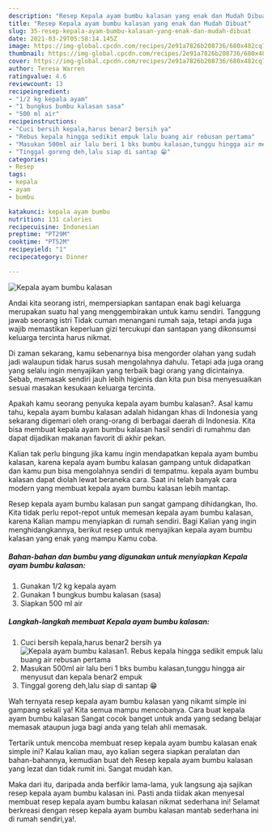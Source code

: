 ```yaml
---
description: "Resep Kepala ayam bumbu kalasan yang enak dan Mudah Dibuat"
title: "Resep Kepala ayam bumbu kalasan yang enak dan Mudah Dibuat"
slug: 35-resep-kepala-ayam-bumbu-kalasan-yang-enak-dan-mudah-dibuat
date: 2021-03-29T05:58:14.145Z
image: https://img-global.cpcdn.com/recipes/2e91a7826b208736/680x482cq70/kepala-ayam-bumbu-kalasan-foto-resep-utama.jpg
thumbnail: https://img-global.cpcdn.com/recipes/2e91a7826b208736/680x482cq70/kepala-ayam-bumbu-kalasan-foto-resep-utama.jpg
cover: https://img-global.cpcdn.com/recipes/2e91a7826b208736/680x482cq70/kepala-ayam-bumbu-kalasan-foto-resep-utama.jpg
author: Teresa Warren
ratingvalue: 4.6
reviewcount: 13
recipeingredient:
- "1/2 kg kepala ayam"
- "1 bungkus bumbu kalasan sasa"
- "500 ml air"
recipeinstructions:
- "Cuci bersih kepala,harus benar2 bersih ya"
- "Rebus kepala hingga sedikit empuk lalu buang air rebusan pertama"
- "Masukan 500ml air lalu beri 1 bks bumbu kalasan,tunggu hingga air menyusut dan kepala benar2 empuk"
- "Tinggal goreng deh,lalu siap di santap 😁"
categories:
- Resep
tags:
- kepala
- ayam
- bumbu

katakunci: kepala ayam bumbu 
nutrition: 131 calories
recipecuisine: Indonesian
preptime: "PT29M"
cooktime: "PT52M"
recipeyield: "1"
recipecategory: Dinner

---
```



![Kepala ayam bumbu kalasan](https://img-global.cpcdn.com/recipes/2e91a7826b208736/680x482cq70/kepala-ayam-bumbu-kalasan-foto-resep-utama.jpg)

Andai kita seorang istri, mempersiapkan santapan enak bagi keluarga merupakan suatu hal yang menggembirakan untuk kamu sendiri. Tanggung jawab seorang istri Tidak cuman menangani rumah saja, tetapi anda juga wajib memastikan keperluan gizi tercukupi dan santapan yang dikonsumsi keluarga tercinta harus nikmat.

Di zaman  sekarang, kamu sebenarnya bisa mengorder olahan yang sudah jadi walaupun tidak harus susah mengolahnya dahulu. Tetapi ada juga orang yang selalu ingin menyajikan yang terbaik bagi orang yang dicintainya. Sebab, memasak sendiri jauh lebih higienis dan kita pun bisa menyesuaikan sesuai masakan kesukaan keluarga tercinta. 



Apakah kamu seorang penyuka kepala ayam bumbu kalasan?. Asal kamu tahu, kepala ayam bumbu kalasan adalah hidangan khas di Indonesia yang sekarang digemari oleh orang-orang di berbagai daerah di Indonesia. Kita bisa membuat kepala ayam bumbu kalasan hasil sendiri di rumahmu dan dapat dijadikan makanan favorit di akhir pekan.

Kalian tak perlu bingung jika kamu ingin mendapatkan kepala ayam bumbu kalasan, karena kepala ayam bumbu kalasan gampang untuk didapatkan dan kamu pun bisa mengolahnya sendiri di tempatmu. kepala ayam bumbu kalasan dapat diolah lewat beraneka cara. Saat ini telah banyak cara modern yang membuat kepala ayam bumbu kalasan lebih mantap.

Resep kepala ayam bumbu kalasan pun sangat gampang dihidangkan, lho. Kita tidak perlu repot-repot untuk memesan kepala ayam bumbu kalasan, karena Kalian mampu menyiapkan di rumah sendiri. Bagi Kalian yang ingin menghidangkannya, berikut resep untuk menyajikan kepala ayam bumbu kalasan yang enak yang mampu Kamu coba.

<!--inarticleads1-->

##### Bahan-bahan dan bumbu yang digunakan untuk menyiapkan Kepala ayam bumbu kalasan:

1. Gunakan 1/2 kg kepala ayam
1. Gunakan 1 bungkus bumbu kalasan (sasa)
1. Siapkan 500 ml air




<!--inarticleads2-->

##### Langkah-langkah membuat Kepala ayam bumbu kalasan:

1. Cuci bersih kepala,harus benar2 bersih ya
<img src="https://img-global.cpcdn.com/steps/641973a90cb181c6/160x128cq70/kepala-ayam-bumbu-kalasan-langkah-memasak-1-foto.jpg" alt="Kepala ayam bumbu kalasan">1. Rebus kepala hingga sedikit empuk lalu buang air rebusan pertama
1. Masukan 500ml air lalu beri 1 bks bumbu kalasan,tunggu hingga air menyusut dan kepala benar2 empuk
1. Tinggal goreng deh,lalu siap di santap 😁




Wah ternyata resep kepala ayam bumbu kalasan yang nikamt simple ini gampang sekali ya! Kita semua mampu mencobanya. Cara buat kepala ayam bumbu kalasan Sangat cocok banget untuk anda yang sedang belajar memasak ataupun juga bagi anda yang telah ahli memasak.

Tertarik untuk mencoba membuat resep kepala ayam bumbu kalasan enak simple ini? Kalau kalian mau, ayo kalian segera siapkan peralatan dan bahan-bahannya, kemudian buat deh Resep kepala ayam bumbu kalasan yang lezat dan tidak rumit ini. Sangat mudah kan. 

Maka dari itu, daripada anda berfikir lama-lama, yuk langsung aja sajikan resep kepala ayam bumbu kalasan ini. Pasti anda tiidak akan menyesal membuat resep kepala ayam bumbu kalasan nikmat sederhana ini! Selamat berkreasi dengan resep kepala ayam bumbu kalasan mantab sederhana ini di rumah sendiri,ya!.

